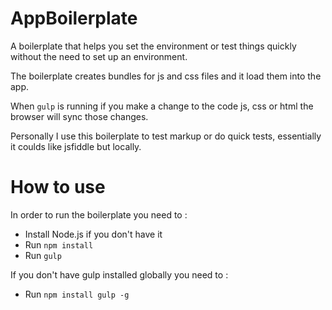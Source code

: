 # AppBoilerplate
A boilerplate that helps you set the environment or test things quickly without the need to set up an environment.

The boilerplate creates bundles for js and css files and it load them into the app.

When `gulp` is running if you make a change to the code js, css or html the browser will sync those changes.

Personally I use this boilerplate to test markup or do quick tests, essentially it coulds like jsfiddle but locally.

# How to use
In order to run the boilerplate you need to :
* Install Node.js if you don't have it
* Run `npm install`
* Run `gulp`

If you don't have gulp installed globally you need to :

* Run `npm install gulp -g`
